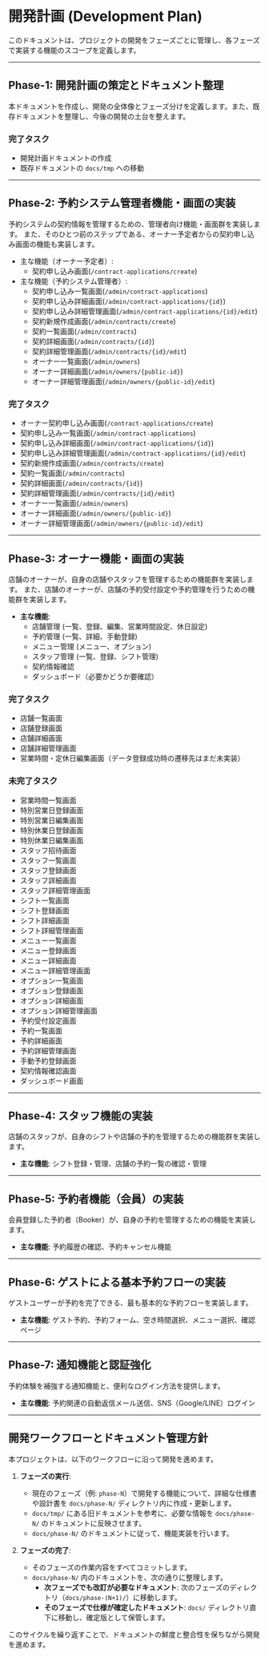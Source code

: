 # 開発計画 (Development Plan)

このドキュメントは、プロジェクトの開発をフェーズごとに管理し、各フェーズで実装する機能のスコープを定義します。

---

## Phase-1: 開発計画の策定とドキュメント整理

本ドキュメントを作成し、開発の全体像とフェーズ分けを定義します。また、既存ドキュメントを整理し、今後の開発の土台を整えます。

### 完了タスク

-   開発計画ドキュメントの作成
-   既存ドキュメントの `docs/tmp` への移動

---

## Phase-2: 予約システム管理者機能・画面の実装

予約システムの契約情報を管理するための、管理者向け機能・画面群を実装します。
また、そのひとつ前のステップである、オーナー予定者からの契約申し込み画面の機能も実装します。

-   主な機能（オーナー予定者）:
    -   契約申し込み画面(`/contract-applications/create`)
-   主な機能（予約システム管理者）:
    -   契約申し込み一覧画面(`/admin/contract-applications`)
    -   契約申し込み詳細画面(`/admin/contract-applications/{id}`)
    -   契約申し込み詳細管理画面(`/admin/contract-applications/{id}/edit`)
    -   契約新規作成画面(`/admin/contracts/create`)
    -   契約一覧画面(`/admin/contracts`)
    -   契約詳細画面(`/admin/contracts/{id}`)
    -   契約詳細管理画面(`/admin/contracts/{id}/edit`)
    -   オーナー一覧画面(`/admin/owners`)
    -   オーナー詳細画面(`/admin/owners/{public-id}`)
    -   オーナー詳細管理画面(`/admin/owners/{public-id}/edit`)

### 完了タスク

-   オーナー契約申し込み画面(`/contract-applications/create`)
-   契約申し込み一覧画面(`/admin/contract-applications`)
-   契約申し込み詳細画面(`/admin/contract-applications/{id}`)
-   契約申し込み詳細管理画面(`/admin/contract-applications/{id}/edit`)
-   契約新規作成画面(`/admin/contracts/create`)
-   契約一覧画面(`/admin/contracts`)
-   契約詳細画面(`/admin/contracts/{id}`)
-   契約詳細管理画面(`/admin/contracts/{id}/edit`)
-   オーナー一覧画面(`/admin/owners`)
-   オーナー詳細画面(`/admin/owners/{public-id}`)
-   オーナー詳細管理画面(`/admin/owners/{public-id}/edit`)

---

## Phase-3: オーナー機能・画面の実装

店舗のオーナーが、自身の店舗やスタッフを管理するための機能群を実装します。
また、店舗のオーナーが、店舗の予約受付設定や予約管理を行うための機能群を実装します。

-   **主な機能**:
    -   店舗管理 (一覧、登録、編集、営業時間設定、休日設定)
    -   予約管理 (一覧、詳細、手動登録)
    -   メニュー管理 (メニュー、オプション)
    -   スタッフ管理 (一覧、登録、シフト管理)
    -   契約情報確認
    -   ダッシュボード（必要かどうか要確認）

### 完了タスク

-   店舗一覧画面
-   店舗登録画面
-   店舗詳細画面
-   店舗詳細管理画面
-   営業時間・定休日編集画面（データ登録成功時の遷移先はまだ未実装）

### 未完了タスク

-   営業時間一覧画面
-   特別営業日登録画面
-   特別営業日編集画面
-   特別休業日登録画面
-   特別休業日編集画面
-   スタッフ招待画面
-   スタッフ一覧画面
-   スタッフ登録画面
-   スタッフ詳細画面
-   スタッフ詳細管理画面
-   シフト一覧画面
-   シフト登録画面
-   シフト詳細画面
-   シフト詳細管理画面
-   メニュー一覧画面
-   メニュー登録画面
-   メニュー詳細画面
-   メニュー詳細管理画面
-   オプション一覧画面
-   オプション登録画面
-   オプション詳細画面
-   オプション詳細管理画面
-   予約受付設定画面
-   予約一覧画面
-   予約詳細画面
-   予約詳細管理画面
-   手動予約登録画面
-   契約情報確認画面
-   ダッシュボード画面

---

## Phase-4: スタッフ機能の実装

店舗のスタッフが、自身のシフトや店舗の予約を管理するための機能群を実装します。

-   **主な機能**: シフト登録・管理、店舗の予約一覧の確認・管理

---

## Phase-5: 予約者機能（会員）の実装

会員登録した予約者（Booker）が、自身の予約を管理するための機能を実装します。

-   **主な機能**: 予約履歴の確認、予約キャンセル機能

---

## Phase-6: ゲストによる基本予約フローの実装

ゲストユーザーが予約を完了できる、最も基本的な予約フローを実装します。

-   **主な機能**: ゲスト予約、予約フォーム、空き時間選択、メニュー選択、確認ページ

---

## Phase-7: 通知機能と認証強化

予約体験を補強する通知機能と、便利なログイン方法を提供します。

-   **主な機能**: 予約関連の自動返信メール送信、SNS（Google/LINE）ログイン

---

## 開発ワークフローとドキュメント管理方針

本プロジェクトは、以下のワークフローに沿って開発を進めます。

1.  **フェーズの実行**:

    -   現在のフェーズ（例: `phase-N`）で開発する機能について、詳細な仕様書や設計書を `docs/phase-N/` ディレクトリ内に作成・更新します。
    -   `docs/tmp/` にある旧ドキュメントを参考に、必要な情報を `docs/phase-N/` のドキュメントに反映させます。
    -   `docs/phase-N/` のドキュメントに従って、機能実装を行います。

2.  **フェーズの完了**:
    -   そのフェーズの作業内容をすべてコミットします。
    -   `docs/phase-N/` 内のドキュメントを、次の通りに整理します。
        -   **次フェーズでも改訂が必要なドキュメント**: 次のフェーズのディレクトリ（`docs/phase-(N+1)/`）に移動します。
        -   **そのフェーズで仕様が確定したドキュメント**: `docs/` ディレクトリ直下に移動し、確定版として保管します。

このサイクルを繰り返すことで、ドキュメントの鮮度と整合性を保ちながら開発を進めます。
